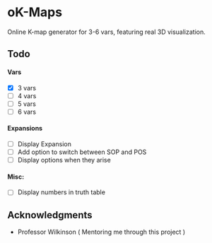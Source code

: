 # oK-Maps

Online K-map generator for 3-6 vars, featuring real 3D visualization.

## Todo
#### Vars
- [x]  3 vars
- [ ] 4 vars
- [ ] 5 vars
- [ ] 6 vars
#### Expansions
- [ ] Display Expansion
- [ ] Add option to switch between SOP and POS
- [ ] Display options when they arise
#### Misc:
- [ ] Display numbers in truth table

<!--## License

This project is licensed under the MIT License - see the [LICENSE.md](LICENSE.md) file for details-->

## Acknowledgments
* Professor Wilkinson ( Mentoring me through this project )
